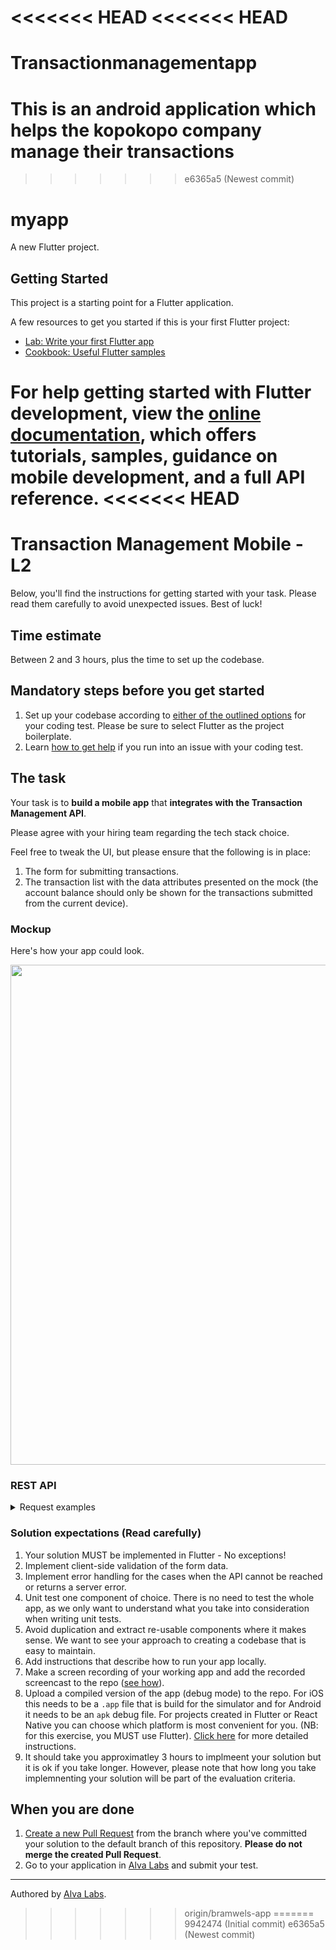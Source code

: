 <<<<<<< HEAD
<<<<<<< HEAD
=======
# Transactionmanagementapp
This is an android application which helps the kopokopo company manage their transactions
=======
>>>>>>> e6365a5 (Newest commit)
# myapp

A new Flutter project.

## Getting Started

This project is a starting point for a Flutter application.

A few resources to get you started if this is your first Flutter project:

- [Lab: Write your first Flutter app](https://docs.flutter.dev/get-started/codelab)
- [Cookbook: Useful Flutter samples](https://docs.flutter.dev/cookbook)

For help getting started with Flutter development, view the
[online documentation](https://docs.flutter.dev/), which offers tutorials,
samples, guidance on mobile development, and a full API reference.
<<<<<<< HEAD
=======
# Transaction Management Mobile - L2

Below, you'll find the instructions for getting started with your task. Please read them carefully to avoid unexpected issues. Best of luck!

## Time estimate

Between 2 and 3 hours, plus the time to set up the codebase.

## Mandatory steps before you get started

1. Set up your codebase according to [either of the outlined options](https://help.alvalabs.io/en/articles/9028914-how-to-set-up-the-codebase-for-your-coding-test) for your coding test. Please be sure to select Flutter as the project boilerplate.
2. Learn [how to get help](https://help.alvalabs.io/en/articles/9028899-how-to-ask-for-help-with-coding-tests) if you run into an issue with your coding test.

## The task

<!--TASK_INSTRUCTIONS_START-->
Your task is to **build a mobile app** that **integrates with the Transaction Management API**.

Please agree with your hiring team regarding the tech stack choice.

Feel free to tweak the UI, but please ensure that the following is in place:

1. The form for submitting transactions.
2. The transaction list with the data attributes presented on the mock (the account balance should only be shown for the transactions submitted from the current device).

### Mockup
Here's how your app could look.

<img src="https://user-images.githubusercontent.com/1162212/118036633-17fa0300-b36d-11eb-8b86-41e58b786528.png" height="800" />

### REST API

<details>
<summary>Request examples</summary>

##### Get historical transactions

```
GET https://infra.devskills.app/api/transaction-management/transactions
```

##### Create a new transaction

```
POST https://infra.devskills.app/api/transaction-management/transactions
Content-Type: application/json

{
  "account_id": "0afd02d3-6c59-46e7-b7bc-893c5e0b7ac2",
  "amount": 7
}
```

##### Get a transaction by id

```
GET https://infra.devskills.app/api/transaction-management/transactions/7c94635a-40a3-4c87-888a-42c3ce5b9750
```

##### Get an account by id

```
GET https://infra.devskills.app/api/transaction-management/accounts/0afd02d3-6c59-46e7-b7bc-893c5e0b7ac2
```

</details>

### Solution expectations (Read carefully)

1. Your solution MUST be implemented in Flutter - No exceptions!
2. Implement client-side validation of the form data.
3. Implement error handling for the cases when the API cannot be reached or returns a server error.
4. Unit test one component of choice. There is no need to test the whole app, as we only want to understand what you take into consideration when writing unit tests.
5. Avoid duplication and extract re-usable components where it makes sense. We want to see your approach to creating a codebase that is easy to maintain.
6. Add instructions that describe how to run your app locally.
7. Make a screen recording of your working app and add the recorded screencast to the repo ([see how](https://help.alvalabs.io/en/articles/9046916-screen-recording-instructions-for-mobile-coding-tests)).
8. Upload a compiled version of the app (debug mode) to the repo. For iOS this needs to be a `.app` file that is build for the simulator and for Android it needs to be an `apk` debug file. For projects created in Flutter or React Native you can choose which platform is most convenient for you. (NB: for this exercise, you MUST use Flutter). [Click here](https://help.alvalabs.io/en/articles/9046962-building-mobile-coding-test-application) for more detailed instructions.
9. It should take you approximatley 3 hours to implmeent your solution but it is ok if you take longer. However, please note that how long you take implemnenting your solution will be part of the evaluation criteria.
<!--TASK_INSTRUCTIONS_END-->

## When you are done

1. [Create a new Pull Request](https://docs.github.com/en/pull-requests/collaborating-with-pull-requests/proposing-changes-to-your-work-with-pull-requests/creating-a-pull-request) from the branch where you've committed your solution to the default branch of this repository. **Please do not merge the created Pull Request**.
2. Go to your application in [Alva Labs](https://app.alvalabs.io) and submit your test.

---

Authored by [Alva Labs](https://www.alvalabs.io/).
>>>>>>> origin/bramwels-app
=======
>>>>>>> 9942474 (Initial commit)
>>>>>>> e6365a5 (Newest commit)
